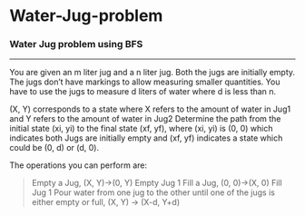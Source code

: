 # Water-Jug-problem
### Water Jug problem using BFS
<hr>

You are given an m liter jug and a n liter jug. Both the jugs are initially empty. The jugs don’t have markings to allow measuring smaller quantities. You have to use the jugs to measure d liters of water where d is less than n. 

(X, Y) corresponds to a state where X refers to the amount of water in Jug1 and Y refers to the amount of water in Jug2 
Determine the path from the initial state (xi, yi) to the final state (xf, yf), where (xi, yi) is (0, 0) which indicates both Jugs are initially empty and (xf, yf) indicates a state which could be (0, d) or (d, 0).

The operations you can perform are: 
> Empty a Jug, (X, Y)->(0, Y) Empty Jug 1
> Fill a Jug, (0, 0)->(X, 0) Fill Jug 1
> Pour water from one jug to the other until one of the jugs is either empty or full, (X, Y) -> (X-d, Y+d)
